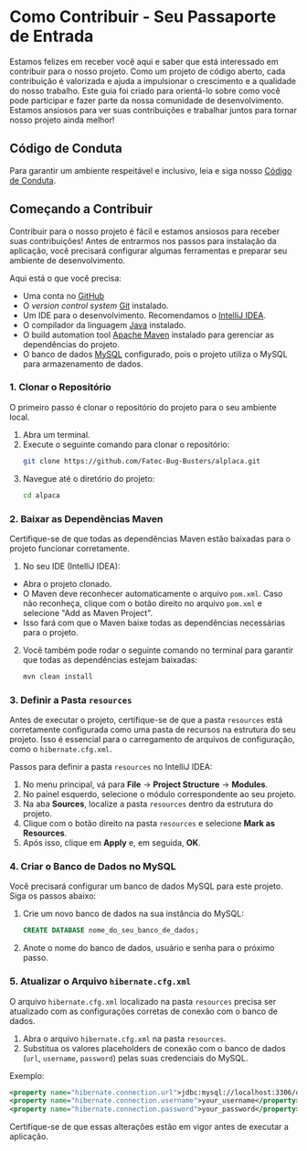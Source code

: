 # Como Contribuir - Seu Passaporte de Entrada

Estamos felizes em receber você aqui e saber que está interessado em contribuir para o nosso projeto. Como um projeto de código aberto, cada contribuição é valorizada e ajuda a impulsionar o crescimento e a qualidade do nosso trabalho. Este guia foi criado para orientá-lo sobre como você pode participar e fazer parte da nossa comunidade de desenvolvimento. Estamos ansiosos para ver suas contribuições e trabalhar juntos para tornar nosso projeto ainda melhor!

## Código de Conduta

Para garantir um ambiente respeitável e inclusivo, leia e siga nosso [Código de Conduta](./CODE_OF_CONDUCT.md).

## Começando a Contribuir

Contribuir para o nosso projeto é fácil e estamos ansiosos para receber suas contribuições! Antes de entrarmos nos passos para instalação da aplicação, você precisará configurar algumas ferramentas e preparar seu ambiente de desenvolvimento.

Aqui está o que você precisa:

- Uma conta no [GitHub](https://github.com/)
- O *version control system* [Git](https://git-scm.com/) instalado.
- Um IDE para o desenvolvimento. Recomendamos o [IntelliJ IDEA](https://www.jetbrains.com/idea/).
- O compilador da linguagem [Java](https://www.oracle.com/java/technologies/javase-downloads.html) instalado.
- O build automation tool [Apache Maven](https://maven.apache.org/) instalado para gerenciar as dependências do projeto.
- O banco de dados [MySQL](https://dev.mysql.com/downloads/mysql/) configurado, pois o projeto utiliza o MySQL para armazenamento de dados.

### 1. Clonar o Repositório

O primeiro passo é clonar o repositório do projeto para o seu ambiente local.

1. Abra um terminal.
2. Execute o seguinte comando para clonar o repositório:
   ```bash
   git clone https://github.com/Fatec-Bug-Busters/alplaca.git
   ```
3. Navegue até o diretório do projeto:
   ```bash
   cd alpaca
   ```

### 2. Baixar as Dependências Maven

Certifique-se de que todas as dependências Maven estão baixadas para o projeto funcionar corretamente.

1. No seu IDE (IntelliJ IDEA):
  - Abra o projeto clonado.
  - O Maven deve reconhecer automaticamente o arquivo `pom.xml`. Caso não reconheça, clique com o botão direito no arquivo `pom.xml` e selecione "Add as Maven Project".
  - Isso fará com que o Maven baixe todas as dependências necessárias para o projeto.

2. Você também pode rodar o seguinte comando no terminal para garantir que todas as dependências estejam baixadas:
   ```bash
   mvn clean install
   ```

### 3. Definir a Pasta `resources`

Antes de executar o projeto, certifique-se de que a pasta `resources` está corretamente configurada como uma pasta de recursos na estrutura do seu projeto. Isso é essencial para o carregamento de arquivos de configuração, como o `hibernate.cfg.xml`.

Passos para definir a pasta `resources` no IntelliJ IDEA:

1. No menu principal, vá para **File** -> **Project Structure** -> **Modules**.
2. No painel esquerdo, selecione o módulo correspondente ao seu projeto.
3. Na aba **Sources**, localize a pasta `resources` dentro da estrutura do projeto.
4. Clique com o botão direito na pasta `resources` e selecione **Mark as Resources**.
5. Após isso, clique em **Apply** e, em seguida, **OK**.

### 4. Criar o Banco de Dados no MySQL

Você precisará configurar um banco de dados MySQL para este projeto. Siga os passos abaixo:

1. Crie um novo banco de dados na sua instância do MySQL:
   ```sql
   CREATE DATABASE nome_do_seu_banco_de_dados;
   ```
2. Anote o nome do banco de dados, usuário e senha para o próximo passo.

### 5. Atualizar o Arquivo `hibernate.cfg.xml`

O arquivo `hibernate.cfg.xml` localizado na pasta `resources` precisa ser atualizado com as configurações corretas de conexão com o banco de dados.

1. Abra o arquivo `hibernate.cfg.xml` na pasta `resources`.
2. Substitua os valores placeholders de conexão com o banco de dados (`url`, `username`, `password`) pelas suas credenciais do MySQL.

Exemplo:
```xml
<property name="hibernate.connection.url">jdbc:mysql://localhost:3306/database_name</property>
<property name="hibernate.connection.username">your_username</property>
<property name="hibernate.connection.password">your_password</property>
```

Certifique-se de que essas alterações estão em vigor antes de executar a aplicação.

